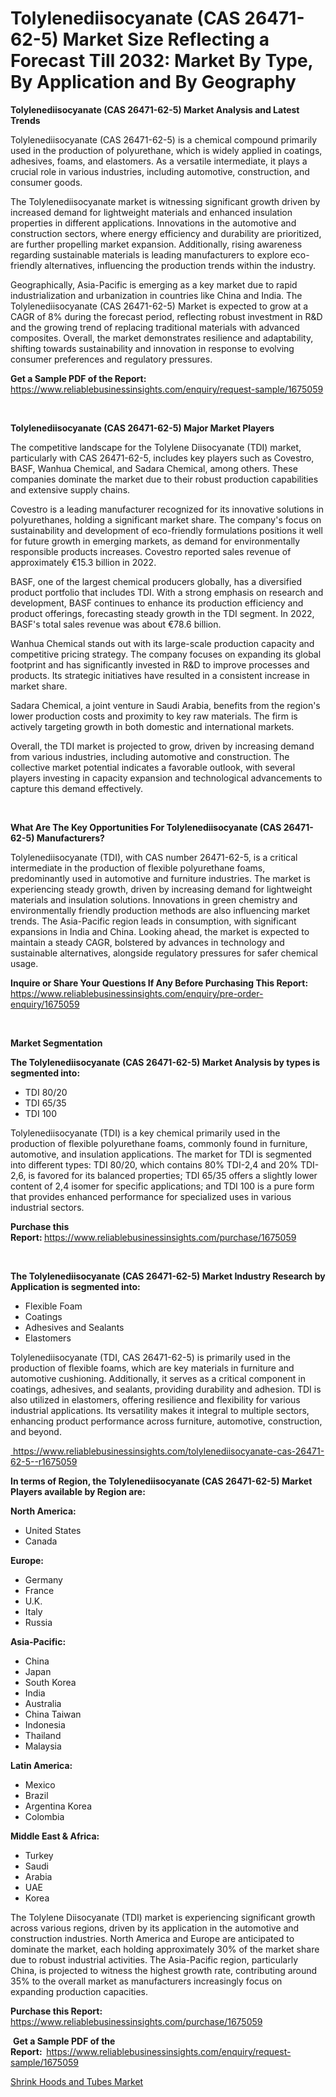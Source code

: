 <p><h1>Tolylenediisocyanate (CAS 26471-62-5) Market Size Reflecting a Forecast Till 2032: Market By Type, By Application and By Geography</h1></p><p><strong>Tolylenediisocyanate (CAS 26471-62-5) Market Analysis and Latest Trends</strong></p>
<p><p>Tolylenediisocyanate (CAS 26471-62-5) is a chemical compound primarily used in the production of polyurethane, which is widely applied in coatings, adhesives, foams, and elastomers. As a versatile intermediate, it plays a crucial role in various industries, including automotive, construction, and consumer goods.</p><p>The Tolylenediisocyanate market is witnessing significant growth driven by increased demand for lightweight materials and enhanced insulation properties in different applications. Innovations in the automotive and construction sectors, where energy efficiency and durability are prioritized, are further propelling market expansion. Additionally, rising awareness regarding sustainable materials is leading manufacturers to explore eco-friendly alternatives, influencing the production trends within the industry.</p><p>Geographically, Asia-Pacific is emerging as a key market due to rapid industrialization and urbanization in countries like China and India. The Tolylenediisocyanate (CAS 26471-62-5) Market is expected to grow at a CAGR of 8% during the forecast period, reflecting robust investment in R&D and the growing trend of replacing traditional materials with advanced composites. Overall, the market demonstrates resilience and adaptability, shifting towards sustainability and innovation in response to evolving consumer preferences and regulatory pressures.</p></p>
<p><strong>Get a Sample PDF of the Report:&nbsp;</strong> <a href="https://www.reliablebusinessinsights.com/enquiry/request-sample/1675059?utm_campaign=3051&utm_medium=2&utm_source=Github&utm_content=ia&utm_term=25032025&utm_id=tolylenediisocyanate-cas-26471-62-5">https://www.reliablebusinessinsights.com/enquiry/request-sample/1675059</a></p>
<p>&nbsp;</p>
<p><strong>Tolylenediisocyanate (CAS 26471-62-5) Major Market Players</strong></p>
<p><p>The competitive landscape for the Tolylene Diisocyanate (TDI) market, particularly with CAS 26471-62-5, includes key players such as Covestro, BASF, Wanhua Chemical, and Sadara Chemical, among others. These companies dominate the market due to their robust production capabilities and extensive supply chains.</p><p>Covestro is a leading manufacturer recognized for its innovative solutions in polyurethanes, holding a significant market share. The company's focus on sustainability and development of eco-friendly formulations positions it well for future growth in emerging markets, as demand for environmentally responsible products increases. Covestro reported sales revenue of approximately €15.3 billion in 2022.</p><p>BASF, one of the largest chemical producers globally, has a diversified product portfolio that includes TDI. With a strong emphasis on research and development, BASF continues to enhance its production efficiency and product offerings, forecasting steady growth in the TDI segment. In 2022, BASF's total sales revenue was about €78.6 billion.</p><p>Wanhua Chemical stands out with its large-scale production capacity and competitive pricing strategy. The company focuses on expanding its global footprint and has significantly invested in R&D to improve processes and products. Its strategic initiatives have resulted in a consistent increase in market share.</p><p>Sadara Chemical, a joint venture in Saudi Arabia, benefits from the region's lower production costs and proximity to key raw materials. The firm is actively targeting growth in both domestic and international markets.</p><p>Overall, the TDI market is projected to grow, driven by increasing demand from various industries, including automotive and construction. The collective market potential indicates a favorable outlook, with several players investing in capacity expansion and technological advancements to capture this demand effectively.</p></p>
<p>&nbsp;</p>
<p><strong>What Are The Key Opportunities For Tolylenediisocyanate (CAS 26471-62-5) Manufacturers?</strong></p>
<p><p>Tolylenediisocyanate (TDI), with CAS number 26471-62-5, is a critical intermediate in the production of flexible polyurethane foams, predominantly used in automotive and furniture industries. The market is experiencing steady growth, driven by increasing demand for lightweight materials and insulation solutions. Innovations in green chemistry and environmentally friendly production methods are also influencing market trends. The Asia-Pacific region leads in consumption, with significant expansions in India and China. Looking ahead, the market is expected to maintain a steady CAGR, bolstered by advances in technology and sustainable alternatives, alongside regulatory pressures for safer chemical usage.</p></p>
<p><strong>Inquire or Share Your Questions If Any Before Purchasing This Report:</strong> <a href="https://www.reliablebusinessinsights.com/enquiry/pre-order-enquiry/1675059?utm_campaign=3051&utm_medium=2&utm_source=Github&utm_content=ia&utm_term=25032025&utm_id=tolylenediisocyanate-cas-26471-62-5">https://www.reliablebusinessinsights.com/enquiry/pre-order-enquiry/1675059</a></p>
<p>&nbsp;</p>
<p><strong>Market Segmentation</strong></p>
<p><strong>The Tolylenediisocyanate (CAS 26471-62-5) Market Analysis by types is segmented into:</strong></p>
<p><ul><li>TDI 80/20</li><li>TDI 65/35</li><li>TDI 100</li></ul></p>
<p><p>Tolylenediisocyanate (TDI) is a key chemical primarily used in the production of flexible polyurethane foams, commonly found in furniture, automotive, and insulation applications. The market for TDI is segmented into different types: TDI 80/20, which contains 80% TDI-2,4 and 20% TDI-2,6, is favored for its balanced properties; TDI 65/35 offers a slightly lower content of 2,4 isomer for specific applications; and TDI 100 is a pure form that provides enhanced performance for specialized uses in various industrial sectors.</p></p>
<p><strong>Purchase this Report:&nbsp;</strong><a href="https://www.reliablebusinessinsights.com/purchase/1675059?utm_campaign=3051&utm_medium=2&utm_source=Github&utm_content=ia&utm_term=25032025&utm_id=tolylenediisocyanate-cas-26471-62-5">https://www.reliablebusinessinsights.com/purchase/1675059</a></p>
<p>&nbsp;</p>
<p><strong>The Tolylenediisocyanate (CAS 26471-62-5) Market Industry Research by Application is segmented into:</strong></p>
<p><ul><li>Flexible Foam</li><li>Coatings</li><li>Adhesives and Sealants</li><li>Elastomers</li></ul></p>
<p><p>Tolylenediisocyanate (TDI, CAS 26471-62-5) is primarily used in the production of flexible foams, which are key materials in furniture and automotive cushioning. Additionally, it serves as a critical component in coatings, adhesives, and sealants, providing durability and adhesion. TDI is also utilized in elastomers, offering resilience and flexibility for various industrial applications. Its versatility makes it integral to multiple sectors, enhancing product performance across furniture, automotive, construction, and beyond.</p></p>
<p><a href="https://www.reliablebusinessinsights.com/tolylenediisocyanate-cas-26471-62-5--r1675059?utm_campaign=3051&utm_medium=2&utm_source=Github&utm_content=ia&utm_term=25032025&utm_id=tolylenediisocyanate-cas-26471-62-5">&nbsp;https://www.reliablebusinessinsights.com/tolylenediisocyanate-cas-26471-62-5--r1675059</a></p>
<p><strong>In terms of Region, the Tolylenediisocyanate (CAS 26471-62-5) Market Players available by Region are:</strong></p>
<p>
    <p> <strong> North America: </strong>
        <ul>
            <li>United States</li>
            <li>Canada</li>
        </ul>
        </p> 
    <p> <strong> Europe: </strong>
        <ul>
            <li>Germany</li>
            <li>France</li>
            <li>U.K.</li>
            <li>Italy</li>
            <li>Russia</li>
        </ul>
        </p> 
    <p> <strong> Asia-Pacific: </strong>
        <ul>
            <li>China</li>
            <li>Japan</li>
            <li>South Korea</li>
            <li>India</li>
            <li>Australia</li>
            <li>China Taiwan</li>
            <li>Indonesia</li>
            <li>Thailand</li>
            <li>Malaysia</li>
        </ul>
        </p> 
    <p> <strong> Latin America: </strong>
        <ul>
            <li>Mexico</li>
            <li>Brazil</li>
            <li>Argentina Korea</li>
            <li>Colombia</li>
        </ul>
        </p> 
    <p> <strong> Middle East & Africa: </strong>
        <ul>
            <li>Turkey</li>
            <li>Saudi</li>
            <li>Arabia</li>
            <li>UAE</li>
            <li>Korea</li>
        </ul>
    </p>
    </p>
<p><p>The Tolylene Diisocyanate (TDI) market is experiencing significant growth across various regions, driven by its application in the automotive and construction industries. North America and Europe are anticipated to dominate the market, each holding approximately 30% of the market share due to robust industrial activities. The Asia-Pacific region, particularly China, is projected to witness the highest growth rate, contributing around 35% to the overall market as manufacturers increasingly focus on expanding production capacities.</p></p>
<p><strong>Purchase this Report: </strong><a href="https://www.reliablebusinessinsights.com/purchase/1675059?utm_campaign=3051&utm_medium=2&utm_source=Github&utm_content=ia&utm_term=25032025&utm_id=tolylenediisocyanate-cas-26471-62-5">https://www.reliablebusinessinsights.com/purchase/1675059</a></p>
<p>&nbsp;<strong>Get a Sample PDF of the Report:&nbsp;&nbsp;</strong><a href="https://www.reliablebusinessinsights.com/enquiry/request-sample/1675059?utm_campaign=3051&utm_medium=2&utm_source=Github&utm_content=ia&utm_term=25032025&utm_id=tolylenediisocyanate-cas-26471-62-5">https://www.reliablebusinessinsights.com/enquiry/request-sample/1675059</a></p>
<p><strong></strong></p>
<p><p><a href="https://github.com/mohmodsiason/Market-Research-Report-List-1/blob/main/shrink-hoods-and-tubes-market.md?utm_campaign=3051&utm_medium=2&utm_source=Github&utm_content=ia&utm_term=25032025&utm_id=tolylenediisocyanate-cas-26471-62-5">Shrink Hoods and Tubes Market</a></p></p>